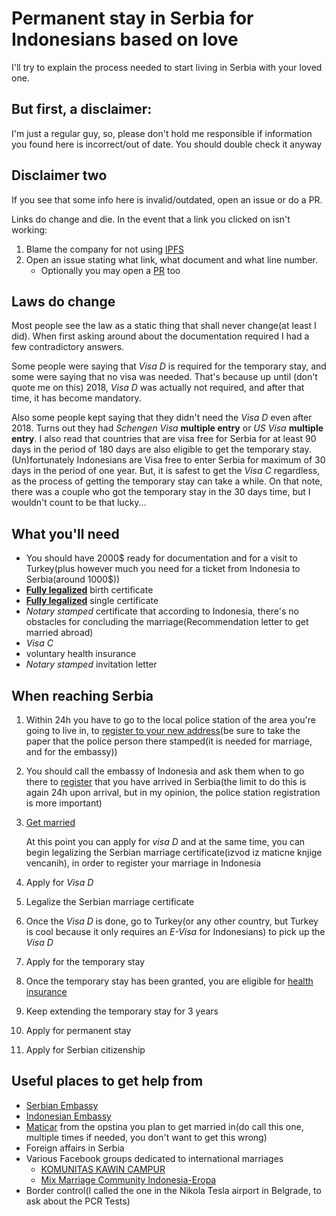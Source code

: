 # Permanent stay in Serbia for Indonesians based on love

I'll try to explain the process needed to start living in Serbia with your loved one.

## But first, a disclaimer:

I'm just a regular guy, so, please don't hold me responsible if information you found here is incorrect/out of date. You should double check it anyway

## Disclaimer two

If you see that some info here is invalid/outdated, open an issue or do a PR.

Links do change and die. In the event that a link you clicked on isn't working:

1. Blame the company for not using [IPFS](https://ipfs.io/)
2. Open an issue stating what link, what document and what line number.
    - Optionally you may open a [PR](https://opensource.com/article/19/7/create-pull-request-github) too

## Laws do change

Most people see the law as a static thing that shall never change(at least I did).
When first asking around about the documentation required I had a few contradictory answers.

Some people were saying that *Visa D* is required for the temporary stay, and some were saying that no visa was needed.
That's because up until (don't quote me on this) 2018, *Visa D* was actually not required, and after that time, it has become mandatory.

Also some people kept saying that they didn't need the *Visa D* even after 2018. Turns out they had *Schengen Visa* **multiple entry** or *US Visa* **multiple entry**. I also read that countries that are visa free for Serbia for at least 90 days in the period of 180 days are also eligible to get the temporary stay. (Un)fortunately Indonesians are Visa free to enter Serbia for maximum of 30 days in the period of one year. But, it is safest to get the *Visa C* regardless, as the process of getting the temporary stay can take a while. On that note, there was a couple who got the temporary stay in the 30 days time, but I wouldn't count to be that lucky...

## What you'll need

- You should have 2000$ ready for documentation and for a visit to Turkey(plus however much you need for a ticket from Indonesia to Serbia(around 1000$))
- [**Fully legalized**][6] birth certificate
- [**Fully legalized**][6] single certificate
- *Notary stamped* certificate that according to Indonesia, there's no obstacles for concluding the marriage(Recommendation letter to get married abroad)
- *Visa C*
- voluntary health insurance
- *Notary stamped* invitation letter

## When reaching Serbia

1. Within 24h you have to go to the local police station of the area you're going to live in, to [register to your new address][3](be sure to take the paper that the police person there stamped(it is needed for marriage, and for the embassy))
2. You should call the embassy of Indonesia and ask them when to go there to [register][4] that you have arrived in Serbia(the limit to do this is again 24h upon arrival, but in my opinion, the police station registration is more important)
3. [Get married][5]

    At this point you can apply for *visa D* and at the same time, you can begin legalizing the Serbian marriage certificate(izvod iz maticne knjige vencanih), in order to register your marriage in Indonesia

4. Apply for *Visa D*
5. Legalize the Serbian marriage certificate
6. Once the *Visa D* is done, go to Turkey(or any other country, but Turkey is cool because it only requires an *E-Visa* for Indonesians) to pick up the *Visa D*
7. Apply for the temporary stay
8. Once the temporary stay has been granted, you are eligible for [health insurance][1]
8. Keep extending the temporary stay for 3 years
9. Apply for permanent stay
10. Apply for Serbian citizenship

## Useful places to get help from

- [Serbian Embassy][7]
- [Indonesian Embassy][8]
- [Maticar][2] from the opstina you plan to get married in(do call this one, multiple times if needed, you don't want to get this wrong)
- Foreign affairs in Serbia
- Various Facebook groups dedicated to international marriages
    - [KOMUNITAS KAWIN CAMPUR][9]
    - [Mix Marriage Community Indonesia-Eropa][10]
- Border control(I called the one in the Nikola Tesla airport in Belgrade, to ask about the PCR Tests)



[1]: <https://www.rfzo.rs> "Republicki fond za zdravstveno osiguranje"
[2]: <./things_to_ask_maticar.md> "What to ask the Maticar"
[3]: <./prijava_stranca.md>
[4]: <./registering_in_embassy.md>
[5]: <./getting_married.md>
[6]: <./full_legalization.md>
[7]: <http://www.jakarta.mfa.gov.rs/>
[8]: <https://kemlu.go.id/belgrade/en>
[9]: <https://www.facebook.com/groups/komunitaskawincampur/>
[10]: <https://www.facebook.com/groups/531380194467764/>

